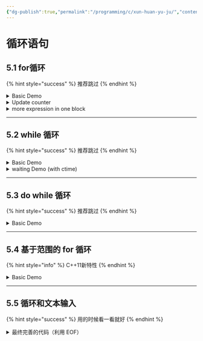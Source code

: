 ```yaml
---
{"dg-publish":true,"permalink":"/programming/c/xun-huan-yu-ju/","contentClasses":".content svg {width: 100%; height: auto;}"}
---
```



# 循环语句

## 5.1 for循环

{% hint style="success" %}
推荐跳过
{% endhint %}

<details>

<summary>Basic Demo</summary>

没有大括号，默认后边的一行

```cpp
for (initialization; test-expression; update-expression)
    body;
```

有大括号

```cpp
for (initialization; test-expression; update-expression) {
    body;
}
```

&#x20;Demo

```cpp
// forloop.cpp -- introducing the for loop
#include <iostream>
int main()
{
    using namespace std;
    int i;  // create a counter
//   initialize; test ; update
    for (i = 0; i < 5; i++)
        cout << "C++ knows loops.\n";
    cout << "C++ knows when to stop.\n";
    // cin.get();
    return 0;
}

```

</details>

<details>

<summary>Update counter</summary>

* 可以++，--，注意理论上++i 比 i++速度快
* 可以倒序

```cpp
for (int i = word.size() - 1; i >= 0; i--)
        cout << word[i];
```

* 可以递增递减指针

```cpp
int main()
{
    using namespace std;
    
    double arr[5] = {2,4,6,8,10};
    double *p = arr;
    cout << *p++ << *p++ << *p++; // 2 4 6
    double * = arr;
    cout << *++q << *++q << *++q; // 4 6 8
    return 0;
}
```

```cpp
// 指针递增，然后取值
*++p;
// 取值然后指针递增
*p++;
// 指针指得地方++
++*p;
// 指针指得地方++
(*p)++;
```

</details>

<details>

<summary>more expression in one block</summary>

逗号运算符

<pre class="language-cpp"><code class="lang-cpp">// forstr2.cpp -- reversing an array
#include &#x3C;iostream>
#include &#x3C;string>
int main()
{
    using namespace std;
    cout &#x3C;&#x3C; "Enter a word: ";
    string word;
    cin >> word;

    // physically modify string object
    char temp;
    int i, j;
<strong>    for (j = 0, i = word.size() - 1; j &#x3C; i; --i, ++j)
</strong>    {                       // start block
        temp = word[i];
        word[i] = word[j];
        word[j] = temp;
    }                       // end block
    cout &#x3C;&#x3C; word &#x3C;&#x3C; "\nDone\n";
    // cin.get();
    // cin.get();
    return 0; 
}
</code></pre>

</details>

***

## 5.2 while 循环

{% hint style="success" %}
推荐跳过
{% endhint %}

<details>

<summary>Basic Demo</summary>

```cpp
while (test-condition)
    body
    
while (test-condition) {
    body
}
```

```cpp
// while.cpp -- introducing the while loop
#include <iostream>
const int ArSize = 20;
int main()
{
    using namespace std;
    char name[ArSize];

    cout << "Your first name, please: ";
    cin >> name;
    cout << "Here is your name, verticalized and ASCIIized:\n";
    int i = 0;                  // start at beginning of string
    while (name[i] != '\0')     // process to end of string
    {
        cout << name[i] << ": " << int(name[i]) << endl;
        i++;                    // don't forget this step
    }
    // cin.get();
    // cin.get();
    return 0; 
}

```

</details>

<details>

<summary>waiting Demo (with ctime)</summary>



<pre class="language-cpp"><code class="lang-cpp">// waiting.cpp -- using clock() in a time-delay loop
#include &#x3C;iostream>
#include &#x3C;ctime> // describes clock() function, clock_t type
int main()
{
    using namespace std;
    cout &#x3C;&#x3C; "Enter the delay time, in seconds: ";
    float secs;
    cin >> secs;
    clock_t delay = secs * <a data-footnote-ref href="#user-content-fn-1">CLOCKS_PER_SEC</a>;  // convert to clock ticks
    cout &#x3C;&#x3C; "starting\a\n";
    clock_t start = clock();
    while (clock() - start &#x3C; delay )        // wait until time elapses
        ;                                   // note the semicolon
    cout &#x3C;&#x3C; "done \a\n";
    // cin.get();
    // cin.get();
    return 0; 
}

</code></pre>

```
(base) kimshan@MacBook-Pro output % ./"waiting"
Enter the delay time, in seconds: 10
starting
done 
```

</details>

***

## 5.3 do while 循环

{% hint style="success" %}
推荐跳过
{% endhint %}

<details>

<summary>Basic Demo</summary>

```cpp
do {
    body
} while (test-condition);
```

</details>

***

## 5.4 基于范围的 for 循环

{% hint style="info" %}
C++11新特性
{% endhint %}

<details>

<summary>Basic Demo</summary>

遍历数字所有元素，就算没有初始化那也遍历

```cpp
#include <iostream>
#include <ctime>

int main()
{
    using namespace std;

    int array1[] = {100, 200, 300};
    for (int x : array1)
        cout << x << " \n";

    int array2[4] = {140, 250, 360};
    for (int x : array2)
        cout << x << " \n";

    return 0;
}

```

```
(base) kimshan@MacBook-Pro output % ./"test1"
100 
200 
300 
140 
250 
360 
0 
```

</details>

***

## 5.5 循环和文本输入

{% hint style="success" %}
用的时候看一看就好
{% endhint %}

<details>

<summary> 最终完善的代码（利用 EOF）</summary>

Mac的 EOF 是 command+D

Windows 的 EOF是 control+Z+enter

<pre class="language-cpp"><code class="lang-cpp">// textin4.cpp -- reading chars with cin.get()
#include &#x3C;iostream>
int main(void)
{
    using namespace std;
    int ch;                         // should be int, not char
    int count = 0;

<strong>    while ((ch = cin.get()) != EOF) // test for end-of-file
</strong>    {
        cout.put(char(ch));
        ++count;
    }
    cout &#x3C;&#x3C; endl &#x3C;&#x3C; count &#x3C;&#x3C; " characters read\n";
	return 0; 
}

</code></pre>

```
(base) kimshan@MacBook-Pro output % ./"textin4"
Hello World
Hello World
A B CCC ddddd ###jhrfijiwj
A B CCC ddddd ###jhrfijiwj
^D
39 characters read
```

</details>



[^1]: in ctime